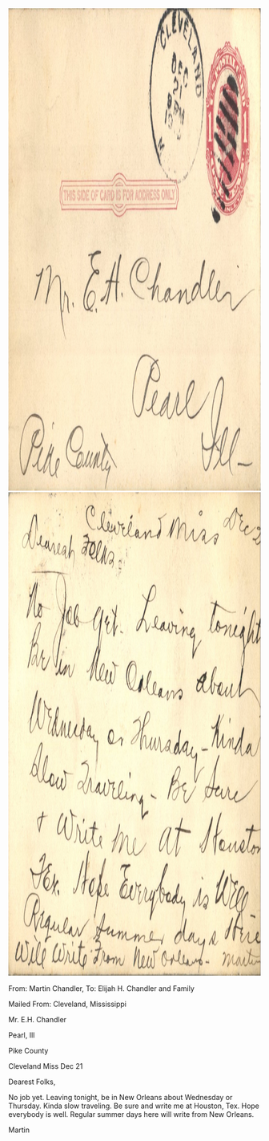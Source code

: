 <html><body><img class="alignnone size-full wp-image-2331" src="/wp-content/uploads/2015/01/postcard-2014-20150112_15560948_0290.jpg" alt="postcard-2014-20150112_15560948_0290" width="1548" height="962"> <img class="alignnone size-full wp-image-2332" src="/wp-content/uploads/2015/01/postcard-2014-20150112_15560137_0289.jpg" alt="postcard-2014-20150112_15560137_0289" width="1510" height="964">



From: Martin Chandler, To: Elijah H. Chandler and Family

Mailed From: Cleveland, Mississippi



Mr. E.H. Chandler

Pearl, Ill

Pike County



Cleveland Miss Dec 21

Dearest Folks,

No job yet. Leaving tonight, be in New Orleans about Wednesday or Thursday. Kinda slow traveling. Be sure and write me at Houston, Tex. Hope everybody is well. Regular summer days here will write from New Orleans.

Martin</body></html>